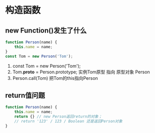# 构造函数

## new Function()发生了什么

```js
function Person(name) {
    this.name = name;
}
const Tom = new Person('Tom');
```
1. const Tom = new Person('Tom');
2. Tom.__proto__ = Person.prototype; 实例Tom原型 指向 原型对象 Person
3. Person.call(Tom) 把Tom的this指向Person

## return值问题

```javascript
function Person(name) {
    this.name = name;
    return {} // new Person返回return的对象；
    // return '123' / 123 / Boolean 还是返回Person对象
}
```
